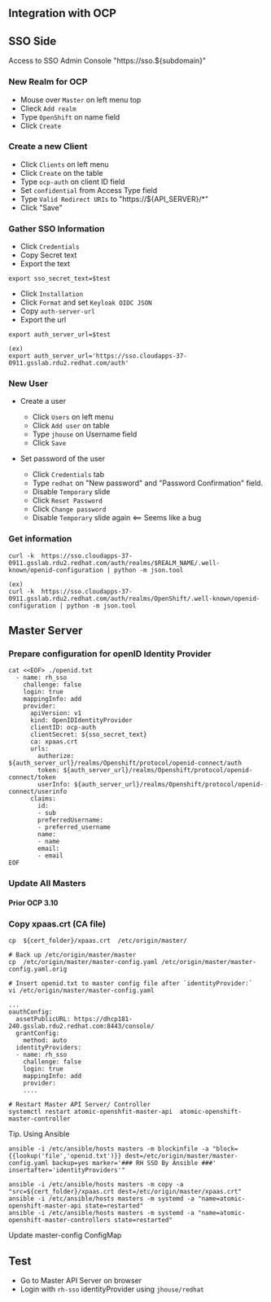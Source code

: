 Integration with OCP
--------------------

## SSO Side

Access to SSO Admin Console "https://sso.${subdomain}"
### New Realm for OCP 

- Mouse over `Master` on left menu top
- Clieck `Add realm`
- Type `OpenShift` on name field
- Click `Create`

### Create a new Client

- Click `Clients` on left menu
- Click `Create` on the table
- Type `ocp-auth` on client ID field
- Set `confidential` from Access Type field
- Type `Valid Redirect URIs` to "https://${API_SERVER}/*"
- Click "Save"


### Gather SSO Information

- Click `Credentials`
- Copy Secret text
- Export the text 
```
export sso_secret_text=$test
```

- Click `Installation`
- Click `Format` and set `Keyloak OIDC JSON`
- Copy `auth-server-url`
- Export the url 
```
export auth_server_url=$test

(ex)
export auth_server_url='https://sso.cloudapps-37-0911.gsslab.rdu2.redhat.com/auth'
```

### New User 

- Create a user
  - Click `Users` on left menu
  - Click `Add user` on table
  - Type `jhouse` on Username field
  - Click `Save`

- Set password of the user
  - Click `Credentials` tab
  - Type `redhat` on "New password" and "Password Confirmation" field.
  - Disable `Temporary` slide
  - Click `Reset Password`
  - Click `Change password`
  - Disable `Temporary` slide again  <== Seems like a bug


### Get information
```
curl -k  https://sso.cloudapps-37-0911.gsslab.rdu2.redhat.com/auth/realms/$REALM_NAME/.well-known/openid-configuration | python -m json.tool

(ex)
curl -k  https://sso.cloudapps-37-0911.gsslab.rdu2.redhat.com/auth/realms/OpenShift/.well-known/openid-configuration | python -m json.tool
```

## Master Server

### Prepare configuration for openID Identity Provider
```
cat <<EOF> ./openid.txt 
  - name: rh_sso
    challenge: false
    login: true
    mappingInfo: add
    provider:
      apiVersion: v1
      kind: OpenIDIdentityProvider
      clientID: ocp-auth
      clientSecret: ${sso_secret_text}
      ca: xpaas.crt
      urls:
        authorize: ${auth_server_url}/realms/Openshift/protocol/openid-connect/auth
        token: ${auth_server_url}/realms/Openshift/protocol/openid-connect/token
        userInfo: ${auth_server_url}/realms/Openshift/protocol/openid-connect/userinfo
      claims:
        id:
        - sub
        preferredUsername:
        - preferred_username
        name:
        - name
        email:
        - email
EOF
```





### Update All Masters

####  Prior OCP 3.10

### Copy xpaas.crt  (CA file)
```
cp  ${cert_folder}/xpaas.crt  /etc/origin/master/
```
```
# Back up /etc/origin/master/master
cp  /etc/origin/master/master-config.yaml /etc/origin/master/master-config.yaml.orig

# Insert openid.txt to master config file after `identityProvider:`
vi /etc/origin/master/master-config.yaml

...
oauthConfig:
  assetPublicURL: https://dhcp181-240.gsslab.rdu2.redhat.com:8443/console/
  grantConfig:
    method: auto
  identityProviders:
  - name: rh_sso
    challenge: false
    login: true
    mappingInfo: add
    provider:
    ....

# Restart Master API Server/ Controller
systemctl restart atomic-openshfit-master-api  atomic-openshift-master-controller
```


Tip. Using Ansible
```
ansible -i /etc/ansible/hosts masters -m blockinfile -a "block={{lookup('file','openid.txt')}} dest=/etc/origin/master/master-config.yaml backup=yes marker='### RH SSO By Ansible ###' insertafter='identityProviders'"

ansible -i /etc/ansible/hosts masters -m copy -a "src=${cert_folder}/xpaas.crt dest=/etc/origin/master/xpaas.crt"
ansible -i /etc/ansible/hosts masters -m systemd -a "name=atomic-openshift-master-api state=restarted"
ansible -i /etc/ansible/hosts masters -m systemd -a "name=atomic-openshift-master-controllers state=restarted"

```






Update master-config ConfigMap




## Test

- Go to Master API Server on browser
- Login with `rh-sso` identityProvider using `jhouse/redhat`



